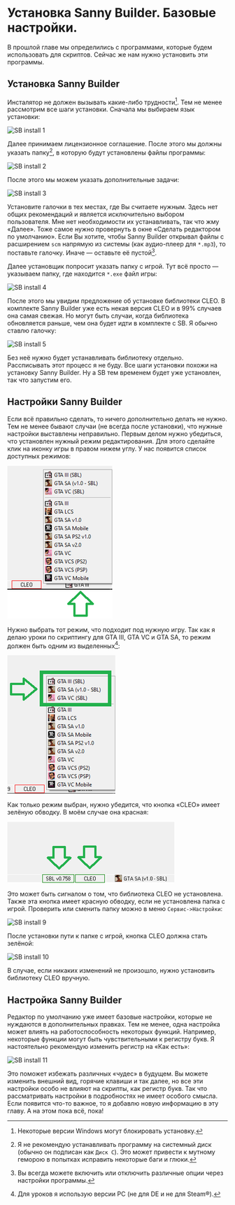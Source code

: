 # Установка Sanny Builder. Базовые настройки.

В прошлой главе мы определились с программами, которые будем использовать для скриптов. Сейчас же нам нужно установить эти программы. 

## Установка Sanny Builder

Инсталятор не должен вызывать какие-либо трудности[^1]. Тем не менее рассмотрим все шаги установки. Сначала мы выбираем язык установки:

![SB install 1](https://github.com/wmysterio/scm-scripting-lessons/raw/resources/images/sb_install_s1.png)

Далее принимаем лицензионное соглашение. После этого мы должны указать папку[^2], в которую будут установлены файлы программы:

![SB install 2](https://github.com/wmysterio/scm-scripting-lessons/raw/resources/images/sb_install_s2.png)

После этого мы можем указать дополнительные задачи:

![SB install 3](https://github.com/wmysterio/scm-scripting-lessons/raw/resources/images/sb_install_s3.png)

Установите галочки в тех местах, где Вы считаете нужным. Здесь нет общих рекомендаций и является исключительно выбором пользователя. Мне нет необходимости их устанавливать, так что жму «Далее». Тоже самое нужно провернуть в окне «Сделать редактором по умолчанию». Если Вы хотите, чтобы Sanny Builder открывал файлы с расширением `scm` напрямую из системы (как аудио-плеер для `*.mp3`), то поставьте галочку. Иначе — оставьте её пустой[^3].

Далее установщик попросит указать папку с игрой. Тут всё просто — указываем папку, где находится `*.exe` файл игры:

![SB install 4](https://github.com/wmysterio/scm-scripting-lessons/raw/resourses/images/sb_install_s4.png)

После этого мы увидим предложение об установке библиотеки CLEO. В комплекте Sanny Builder уже есть некая версия CLEO и в 99% случаев она самая свежая. Но могут быть случаи, когда библиотека обновляется раньше, чем она будет идти в комплекте с SB. Я обычно ставлю галочку:

![SB install 5](https://github.com/wmysterio/scm-scripting-lessons/raw/resources/images/sb_install_s5.png)

Без неё нужно будет устанавливать библиотеку отдельно. Рассписывать этот процесс я не буду. Все шаги установки похожи на установку Sanny Builder. Ну а SB тем временем будет уже установлен, так что запустим его.

## Настройки Sanny Builder

Если всё правильно сделать, то ничего дополнительно делать не нужно. Тем не менее бывают случаи (не всегда после установки), что нужные настройки выставлены неправильно. Первым делом нужно убедиться, что установлен нужный режим редактирования. Для этого сделайте клик на иконку игры в правом нижем углу. У нас появится список доступных режимов:

![SB install 6](https://github.com/wmysterio/scm-scripting-lessons/raw/resources/images/sb_install_s6.png)

Нужно выбрать тот режим, что подходит под нужную игру. Так как я делаю уроки по скриптингу для GTA III, GTA VC и GTA SA, то режим должен быть одним из выделенных[^4]:

![SB install 7](https://github.com/wmysterio/scm-scripting-lessons/raw/resources/images/sb_install_s7.png)

Как только режим выбран, нужно убедится, что кнопка «CLEO» имеет зелёную обводку. В моём случае она красная:

![SB install 8](https://github.com/wmysterio/scm-scripting-lessons/raw/resourses/images/sb_install_s8.png)

Это может быть сигналом о том, что библиотека CLEO не установлена. Также эта кнопка имеет красную обводку, если не установлена папка с игрой. Проверить или сменить папку можно в меню `Сервис->Настройки`:

![SB install 9](https://github.com/wmysterio/scm-scripting-lessons/raw/resources/images/sb_install_s9.png)

После установки пути к папке с игрой, кнопка CLEO должна стать зелёной:

![SB install 10](https://github.com/wmysterio/scm-scripting-lessons/raw/resources/images/sb_install_s10.png)

В случае, если никаких изменений не произошло, нужно установить библиотеку CLEO вручную.

## Настройка Sanny Builder

Редактор по умолчанию уже имеет базовые настройки, которые не нуждаются в дополнительных правках. Тем не менее, одна настройка может влиять на работоспособность некоторых функций. Например, некоторые функции могут быть чувствительными к регистру букв. Я настоятельно рекомендую изменить регистр на «Как есть»:

![SB install 11](https://github.com/wmysterio/scm-scripting-lessons/raw/resources/images/sb_install_s11.png)

Это поможет избежать различных «чудес» в будущем. Вы можете изменить внешний вид, горячие клавиши и так далее, но все эти настройки особо не влияют на скрипты, как регистр букв. Так что рассматривать настройки в подробностях не имеет особого смысла. Если появится что-то важное, то я добавлю новую информацию в эту главу. А на этом пока всё, пока!

[^1]: Некоторые версии Windows могут блокировать установку. 
[^2]: Я не рекомендую устанавливать программу на системный диск (обычно он подписан как `Диск C`). Это может привести к мутному геморою в попытках исправить некоторые баги и глюки.
[^3]: Вы всегда можете включить или отключить различные опции через настройки программы.
[^4]: Для уроков я использую версии PC (не для DE и не для Steam&#174;). 

